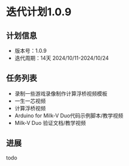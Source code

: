 # 迭代计划1.0.9

## 计划信息

- 版本号：1.0.9
- 迭代周期：14天 2024/10/11-2024/10/24

## 任务列表

- 录制一些游戏录像制作计算浮桥视频模板
- 一生一芯视频
- 计算浮桥视频 
- Arduino for Milk-V Duo代码示例脚本/教学视频
- Milk-V Duo 验证文档/教学视频


## 进展

todo